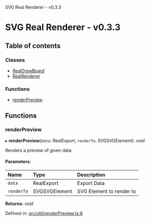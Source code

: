 SVG Real Renderer - v0.3.3

# SVG Real Renderer - v0.3.3

## Table of contents

### Classes

- [RealDrawBoard](./classes/realdrawboard.md)
- [RealRenderer](./classes/realrenderer.md)

### Functions

- [renderPreview](./docs.md#renderpreview)

## Functions

### renderPreview

▸ **renderPreview**(`data`: RealExport, `renderTo`: SVGSVGElement): *void*

Renders a preview of given data.

#### Parameters:

Name | Type | Description |
:------ | :------ | :------ |
`data` | RealExport | Export Data   |
`renderTo` | SVGSVGElement | SVG Element to render to    |

**Returns:** *void*

Defined in: [src/util/renderPreview.ts:8](https://github.com/HarshKhandeparkar/svg-real-renderer/blob/c59079f/src/util/renderPreview.ts#L8)
